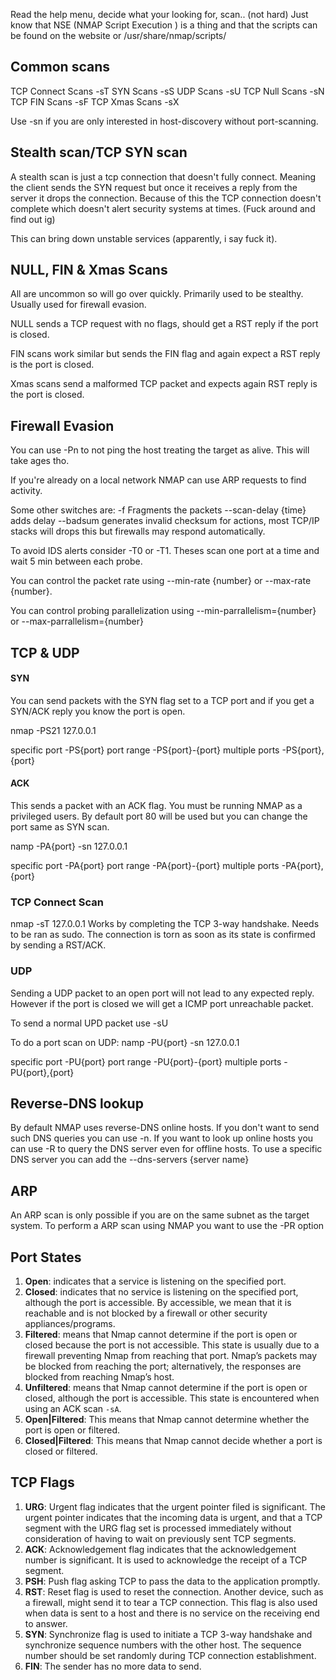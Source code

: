 Read the help menu, decide what your looking for, scan.. (not hard)
Just know that NSE (NMAP Script Execution ) is a thing and that the
scripts can be found on the website or /usr/share/nmap/scripts/ 

## Common scans 
TCP Connect Scans -sT
SYN Scans -sS 
UDP Scans -sU
TCP Null Scans -sN 
TCP FIN Scans -sF 
TCP Xmas Scans -sX

Use -sn if you are only interested in host-discovery without port-scanning.

## Stealth scan/TCP SYN scan
A stealth scan is just a tcp connection that doesn't fully
connect. Meaning the client sends the SYN request but once it
receives a reply from the server it drops the connection.
Because of this the TCP connection doesn't complete which
doesn't alert security systems at times. (Fuck around and find out ig)

This can bring down unstable services (apparently, i say fuck it).

## NULL, FIN & Xmas Scans #
All are uncommon so will go over quickly. Primarily used to be stealthy.
Usually used for firewall evasion.

NULL sends a TCP request with no flags, should get a RST reply
if the port is closed.

FIN scans work similar but sends the FIN flag and again expect
a RST reply is the port is closed.

Xmas scans send a malformed TCP packet and expects again RST 
reply is the port is closed.

## Firewall Evasion #
You can use -Pn to not ping the host treating the target as alive.
This will take ages tho.

If you're already on a local network NMAP can use ARP requests to find activity.

Some other switches are:
  -f Fragments the packets
  --scan-delay {time} adds delay
  --badsum generates invalid checksum for actions, most TCP/IP stacks will drops this 
  but firewalls may respond automatically.

To avoid IDS alerts consider -T0 or -T1.
Theses scan one port at a time and wait 5 min between each probe.

You can control the packet rate using --min-rate {number} or --max-rate {number}.

You can control probing parallelization using --min-parrallelism={number} or --max-parrallelism={number}

## TCP & UDP
#### SYN
You can send packets with the SYN flag set to a TCP port and if you get a SYN/ACK reply you know the port is open.

nmap -PS21 127.0.0.1

specific port  -PS{port}
port range -PS{port}-{port}
multiple ports -PS{port},{port}

#### ACK
This sends a packet with an ACK flag. You must be running NMAP as a privileged users. By default port 80 will be used but you can change the port same as SYN scan.

namp -PA{port} -sn 127.0.0.1

specific port  -PA{port}
port range -PA{port}-{port}
multiple ports -PA{port},{port}

### TCP Connect Scan
nmap -sT 127.0.0.1
Works by completing the TCP 3-way handshake.
Needs to be ran as sudo.
The connection is torn as soon as its state is confirmed by sending a RST/ACK.

### UDP
Sending a UDP packet to an open port will not lead to any expected reply. However if the port is closed we will get a ICMP port unreachable packet.

To send a normal UPD packet use -sU

To do a port scan on UDP:
namp -PU{port} -sn 127.0.0.1

specific port  -PU{port}
port range -PU{port}-{port}
multiple ports -PU{port},{port}

## Reverse-DNS lookup
By default NMAP uses reverse-DNS online hosts.
If you don't want to send such DNS queries you can use -n.
If you want to look up online hosts you can use -R to query the DNS server even for offline hosts. To use a specific DNS server you can add the --dns-servers {server name}

## ARP
An ARP scan is only possible if you are on the same subnet as the target system.
To perform a ARP scan using NMAP you want to use the -PR option

## Port States
1. **Open**: indicates that a service is listening on the specified port.
2. **Closed**: indicates that no service is listening on the specified port, although the port is accessible. By accessible, we mean that it is reachable and is not blocked by a firewall or other security appliances/programs.
3. **Filtered**: means that Nmap cannot determine if the port is open or closed because the port is not accessible. This state is usually due to a firewall preventing Nmap from reaching that port. Nmap’s packets may be blocked from reaching the port; alternatively, the responses are blocked from reaching Nmap’s host.
4. **Unfiltered**: means that Nmap cannot determine if the port is open or closed, although the port is accessible. This state is encountered when using an ACK scan `-sA`.
5. **Open|Filtered**: This means that Nmap cannot determine whether the port is open or filtered.
6. **Closed|Filtered**: This means that Nmap cannot decide whether a port is closed or filtered.

## TCP Flags
1. **URG**: Urgent flag indicates that the urgent pointer filed is significant. The urgent pointer indicates that the incoming data is urgent, and that a TCP segment with the URG flag set is processed immediately without consideration of having to wait on previously sent TCP segments.
2. **ACK**: Acknowledgement flag indicates that the acknowledgement number is significant. It is used to acknowledge the receipt of a TCP segment.
3. **PSH**: Push flag asking TCP to pass the data to the application promptly.
4. **RST**: Reset flag is used to reset the connection. Another device, such as a firewall, might send it to tear a TCP connection. This flag is also used when data is sent to a host and there is no service on the receiving end to answer.
5. **SYN**: Synchronize flag is used to initiate a TCP 3-way handshake and synchronize sequence numbers with the other host. The sequence number should be set randomly during TCP connection establishment.
6. **FIN**: The sender has no more data to send.